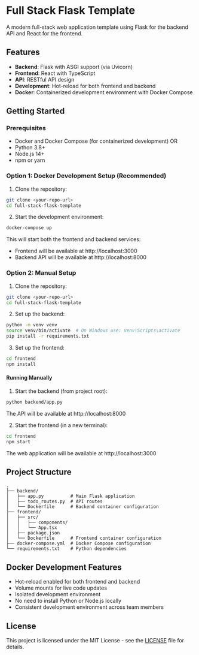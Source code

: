 # Full Stack Flask Template

A modern full-stack web application template using Flask for the backend API and React for the frontend.

## Features

- **Backend**: Flask with ASGI support (via Uvicorn)
- **Frontend**: React with TypeScript
- **API**: RESTful API design
- **Development**: Hot-reload for both frontend and backend
- **Docker**: Containerized development environment with Docker Compose

## Getting Started

### Prerequisites

- Docker and Docker Compose (for containerized development)
  OR
- Python 3.8+
- Node.js 14+
- npm or yarn

### Option 1: Docker Development Setup (Recommended)

1. Clone the repository:

```bash
git clone <your-repo-url>
cd full-stack-flask-template
```

2. Start the development environment:

```bash
docker-compose up
```

This will start both the frontend and backend services:

- Frontend will be available at http://localhost:3000
- Backend API will be available at http://localhost:8000

### Option 2: Manual Setup

1. Clone the repository:

```bash
git clone <your-repo-url>
cd full-stack-flask-template
```

2. Set up the backend:

```bash
python -m venv venv
source venv/bin/activate  # On Windows use: venv\Scripts\activate
pip install -r requirements.txt
```

3. Set up the frontend:

```bash
cd frontend
npm install
```

#### Running Manually

1. Start the backend (from project root):

```bash
python backend/app.py
```

The API will be available at http://localhost:8000

2. Start the frontend (in a new terminal):

```bash
cd frontend
npm start
```

The web application will be available at http://localhost:3000

## Project Structure

```
.
├── backend/
│   ├── app.py          # Main Flask application
│   ├── todo_routes.py  # API routes
│   └── Dockerfile      # Backend container configuration
├── frontend/
│   ├── src/
│   │   ├── components/
│   │   └── App.tsx
│   ├── package.json
│   └── Dockerfile      # Frontend container configuration
├── docker-compose.yml  # Docker Compose configuration
└── requirements.txt    # Python dependencies
```

## Docker Development Features

- Hot-reload enabled for both frontend and backend
- Volume mounts for live code updates
- Isolated development environment
- No need to install Python or Node.js locally
- Consistent development environment across team members

## License

This project is licensed under the MIT License - see the [LICENSE](LICENSE) file for details.
